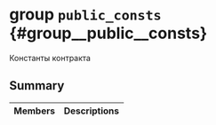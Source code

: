 # group `public_consts` {#group__public__consts}

Константы контракта

## Summary

 Members                        | Descriptions                                
--------------------------------|---------------------------------------------

